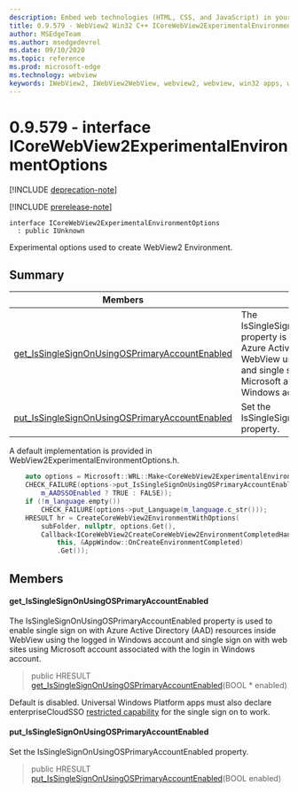 ```yaml
---
description: Embed web technologies (HTML, CSS, and JavaScript) in your native applications with the Microsoft Edge WebView2 control
title: 0.9.579 - WebView2 Win32 C++ ICoreWebView2ExperimentalEnvironmentOptions
author: MSEdgeTeam
ms.author: msedgedevrel
ms.date: 09/10/2020
ms.topic: reference
ms.prod: microsoft-edge
ms.technology: webview
keywords: IWebView2, IWebView2WebView, webview2, webview, win32 apps, win32, edge, ICoreWebView2, ICoreWebView2Controller, browser control, edge html, ICoreWebView2ExperimentalEnvironmentOptions
---
```


# 0.9.579 - interface ICoreWebView2ExperimentalEnvironmentOptions 

[!INCLUDE [deprecation-note](../../includes/deprecation-note.md)]

[!INCLUDE [prerelease-note](../../includes/prerelease-note.md)]

```
interface ICoreWebView2ExperimentalEnvironmentOptions
  : public IUnknown
```

Experimental options used to create WebView2 Environment.

## Summary

 Members                        | Descriptions
--------------------------------|---------------------------------------------
[get_IsSingleSignOnUsingOSPrimaryAccountEnabled](#get_issinglesignonusingosprimaryaccountenabled) | The IsSingleSignOnUsingOSPrimaryAccountEnabled property is used to enable single sign on with Azure Active Directory (AAD) resources inside WebView using the logged in Windows account and single sign on with web sites using Microsoft account associated with the login in Windows account.
[put_IsSingleSignOnUsingOSPrimaryAccountEnabled](#put_issinglesignonusingosprimaryaccountenabled) | Set the IsSingleSignOnUsingOSPrimaryAccountEnabled property.

A default implementation is provided in WebView2ExperimentalEnvironmentOptions.h.

```cpp
    auto options = Microsoft::WRL::Make<CoreWebView2ExperimentalEnvironmentOptions>();
    CHECK_FAILURE(options->put_IsSingleSignOnUsingOSPrimaryAccountEnabled(
        m_AADSSOEnabled ? TRUE : FALSE));
    if (!m_language.empty())
        CHECK_FAILURE(options->put_Language(m_language.c_str()));
    HRESULT hr = CreateCoreWebView2EnvironmentWithOptions(
        subFolder, nullptr, options.Get(),
        Callback<ICoreWebView2CreateCoreWebView2EnvironmentCompletedHandler>(
            this, &AppWindow::OnCreateEnvironmentCompleted)
            .Get());
```

## Members

#### get_IsSingleSignOnUsingOSPrimaryAccountEnabled 

The IsSingleSignOnUsingOSPrimaryAccountEnabled property is used to enable single sign on with Azure Active Directory (AAD) resources inside WebView using the logged in Windows account and single sign on with web sites using Microsoft account associated with the login in Windows account.

> public HRESULT [get_IsSingleSignOnUsingOSPrimaryAccountEnabled](#get_issinglesignonusingosprimaryaccountenabled)(BOOL * enabled)

Default is disabled. Universal Windows Platform apps must also declare enterpriseCloudSSO [restricted capability](https://docs.microsoft.com/windows/uwp/packaging/app-capability-declarations#restricted-capabilities) for the single sign on to work.

#### put_IsSingleSignOnUsingOSPrimaryAccountEnabled 

Set the IsSingleSignOnUsingOSPrimaryAccountEnabled property.

> public HRESULT [put_IsSingleSignOnUsingOSPrimaryAccountEnabled](#put_issinglesignonusingosprimaryaccountenabled)(BOOL enabled)

